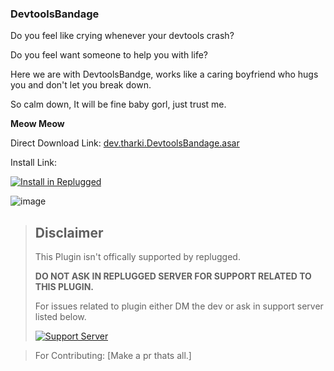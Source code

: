 ### DevtoolsBandage

Do you feel like crying whenever your devtools crash?

Do you feel want someone to help you with life?

Here we are with DevtoolsBandge, works like a caring boyfriend who hugs you and don't let you break down.

So calm down, It will be fine baby gorl, just trust me.

 **Meow Meow**

Direct Download Link: [dev.tharki.DevtoolsBandage.asar](https://github.com/TharkiDev/DiscordBypasses/releases/latest/download/dev.tharki.DevtoolsBandage.asar)

Install Link:


[![Install in Replugged](https://img.shields.io/badge/-Install%20in%20Replugged-blue?style=for-the-badge&logo=none)](https://replugged.dev/install?identifier=TharkiDev/DevtoolsBandage&source=github)

![image](https://i.imgur.com/HC1lDPt.gif)

> ## Disclaimer
>
> This Plugin isn't offically supported by replugged.
>
>**DO NOT ASK IN REPLUGGED SERVER FOR SUPPORT RELATED TO THIS PLUGIN.**
>
> For issues related to plugin either DM the dev or ask in support server listed below.
>
>
> [![Support Server](https://discordapp.com/api/guilds/919649417005506600/widget.png?style=banner3)](https://discord.gg/SgKSKyh9gY)





> For Contributing: [Make a pr thats all.]


